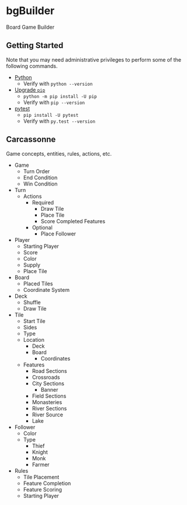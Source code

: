 # bgBuilder
Board Game Builder

## Getting Started
Note that you may need administrative privileges to perform some of the following commands.

- [Python](https://www.python.org/downloads/)
  - Verify with `python --version`
- [Upgrade `pip`](https://pip.pypa.io/en/stable/installing/#upgrading-pip)
  - `python -m pip install -U pip`
  - Verify with `pip --version`
- [pytest](http://docs.pytest.org/en/latest/getting-started.html)
  - `pip install -U pytest`
  - Verify with `py.test --version`


## Carcassonne
Game concepts, entities, rules, actions, etc.

- Game
  - Turn Order
  - End Condition
  - Win Condition
- Turn
  - Actions
    - Required
      - Draw Tile
      - Place Tile
      - Score Completed Features
    - Optional
      - Place Follower
- Player
  - Starting Player
  - Score
  - Color
  - Supply
  - Place Tile
- Board
  - Placed Tiles
  - Coordinate System
- Deck
  - Shuffle
  - Draw Tile
- Tile
  - Start Tile
  - Sides
  - Type
  - Location
    - Deck
    - Board
      - Coordinates
  - Features
    - Road Sections
    - Crossroads
    - City Sections
      - Banner
    - Field Sections
    - Monasteries
    - River Sections
    - River Source
    - Lake
- Follower
  - Color
  - Type
    - Thief
    - Knight
    - Monk
    - Farmer
- Rules
  - Tile Placement
  - Feature Completion
  - Feature Scoring
  - Starting Player
